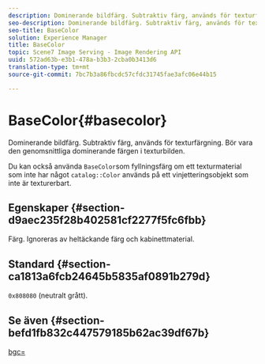 ```yaml
---
description: Dominerande bildfärg. Subtraktiv färg, används för texturfärgning. Bör vara den genomsnittliga dominerande färgen i texturbilden.
seo-description: Dominerande bildfärg. Subtraktiv färg, används för texturfärgning. Bör vara den genomsnittliga dominerande färgen i texturbilden.
seo-title: BaseColor
solution: Experience Manager
title: BaseColor
topic: Scene7 Image Serving - Image Rendering API
uuid: 572ad63b-e3b1-478a-b3b3-2cba0b3413d6
translation-type: tm+mt
source-git-commit: 7bc7b3a86fbcdc57cfdc31745fae3afc06e44b15

---
```



# BaseColor{#basecolor}

Dominerande bildfärg. Subtraktiv färg, används för texturfärgning. Bör vara den genomsnittliga dominerande färgen i texturbilden.

Du kan också använda `BaseColor`som fyllningsfärg om ett texturmaterial som inte har något `catalog::Color` används på ett vinjetteringsobjekt som inte är texturerbart.

## Egenskaper {#section-d9aec235f28b402581cf2277f5fc6fbb}

Färg. Ignoreras av heltäckande färg och kabinettmaterial.

## Standard {#section-ca1813a6fcb24645b5835af0891b279d}

`0x808080` (neutralt grått).

## Se även {#section-befd1fb832c447579185b62ac39df67b}

[bgc=](../../../../../ir-api/http-protocol/image-rendering-api-ref/c-ir-http-protocol-ref/c-ir-http-protocol-command-reference/r-ir-bgc.md#reference-3f5c78cea01c4a85aa582076d23aebb0)
